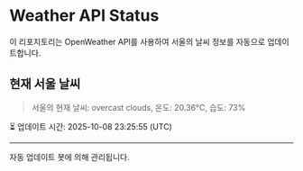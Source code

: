 
# Weather API Status

이 리포지토리는 OpenWeather API를 사용하여 서울의 날씨 정보를 자동으로 업데이트합니다.

## 현재 서울 날씨
> 서울의 현재 날씨: overcast clouds, 온도: 20.36°C, 습도: 73%

⏳ 업데이트 시간: 2025-10-08 23:25:55 (UTC)

---
자동 업데이트 봇에 의해 관리됩니다.
